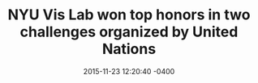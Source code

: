 ---
layout: post
title:  "NYU Vis Lab won top honors in two challenges organized by United Nations"
date:   2015-11-23 12:20:40 -0400
featured: "yes"
featuredCover: "nyu-whs-jeremy.jpg" 
link: "http://engineering.nyu.edu/news/2015/11/23/when-united-nations-puts-call-out-data-pros"
categories: news
excerpt: "Graduate student Cristian Felix won top honors in the U.N.’s #VisualizeChange: World Humanitarian Summit Data Challenge. Postdoctoral researcher Jeremy Boy, a graphic designer interested in storytelling through data, triumphed in the U.N. challenge to visualize the deluge of data generated in the race to meet the Millennium Development Goals, which include halving extreme poverty rates, halting the spread of HIV/AIDS, and providing universal primary education"
---